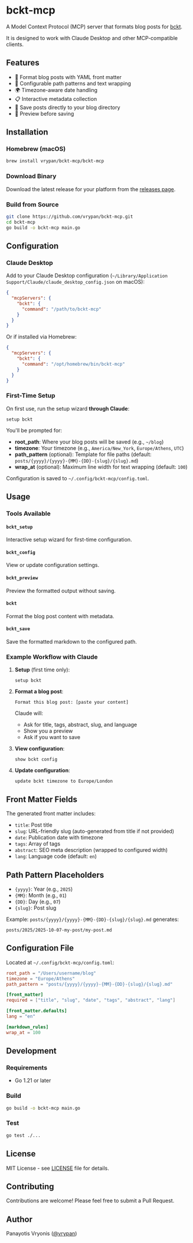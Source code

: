 # bckt-mcp

A Model Context Protocol (MCP) server that formats blog posts for [bckt](https://github.com/vrypan/bckt). 

It is designed to work with Claude Desktop and other MCP-compatible clients.

## Features

- 📝 Format blog posts with YAML front matter
- 🔧 Configurable path patterns and text wrapping
- 🌍 Timezone-aware date handling
- 📋 Interactive metadata collection
- 💾 Save posts directly to your blog directory
- 👀 Preview before saving

## Installation

### Homebrew (macOS)

```bash
brew install vrypan/bckt-mcp/bckt-mcp
```

### Download Binary

Download the latest release for your platform from the [releases page](https://github.com/vrypan/bckt-mcp/releases).

### Build from Source

```bash
git clone https://github.com/vrypan/bckt-mcp.git
cd bckt-mcp
go build -o bckt-mcp main.go
```

## Configuration

### Claude Desktop

Add to your Claude Desktop configuration (`~/Library/Application Support/Claude/claude_desktop_config.json` on macOS):

```json
{
  "mcpServers": {
    "bckt": {
      "command": "/path/to/bckt-mcp"
    }
  }
}
```

Or if installed via Homebrew:

```json
{
  "mcpServers": {
    "bckt": {
      "command": "/opt/homebrew/bin/bckt-mcp"
    }
  }
}
```

### First-Time Setup

On first use, run the setup wizard **through Claude**:

```
setup bckt
```

You'll be prompted for:
- **root_path**: Where your blog posts will be saved (e.g., `~/blog`)
- **timezone**: Your timezone (e.g., `America/New_York`, `Europe/Athens`, `UTC`)
- **path_pattern** (optional): Template for file paths (default: `posts/{yyyy}/{yyyy}-{MM}-{DD}-{slug}/{slug}.md`)
- **wrap_at** (optional): Maximum line width for text wrapping (default: `100`)

Configuration is saved to `~/.config/bckt-mcp/config.toml`.

## Usage

### Tools Available

#### `bckt_setup`
Interactive setup wizard for first-time configuration.

#### `bckt_config`
View or update configuration settings.

#### `bckt_preview`
Preview the formatted output without saving.

#### `bckt`
Format the blog post content with metadata.

#### `bckt_save`
Save the formatted markdown to the configured path.

### Example Workflow with Claude

1. **Setup** (first time only):
   ```
   setup bckt
   ```

2. **Format a blog post**:
   ```
   Format this blog post: [paste your content]
   ```
   Claude will:
   - Ask for title, tags, abstract, slug, and language
   - Show you a preview
   - Ask if you want to save

3. **View configuration**:
   ```
   show bckt config
   ```

4. **Update configuration**:
   ```
   update bckt timezone to Europe/London
   ```

## Front Matter Fields

The generated front matter includes:

- `title`: Post title
- `slug`: URL-friendly slug (auto-generated from title if not provided)
- `date`: Publication date with timezone
- `tags`: Array of tags
- `abstract`: SEO meta description (wrapped to configured width)
- `lang`: Language code (default: `en`)

## Path Pattern Placeholders

- `{yyyy}`: Year (e.g., `2025`)
- `{MM}`: Month (e.g., `01`)
- `{DD}`: Day (e.g., `07`)
- `{slug}`: Post slug

Example: `posts/{yyyy}/{yyyy}-{MM}-{DD}-{slug}/{slug}.md` generates:
```
posts/2025/2025-10-07-my-post/my-post.md
```

## Configuration File

Located at `~/.config/bckt-mcp/config.toml`:

```toml
root_path = "/Users/username/blog"
timezone = "Europe/Athens"
path_pattern = "posts/{yyyy}/{yyyy}-{MM}-{DD}-{slug}/{slug}.md"

[front_matter]
required = ["title", "slug", "date", "tags", "abstract", "lang"]

[front_matter.defaults]
lang = "en"

[markdown_rules]
wrap_at = 100
```

## Development

### Requirements

- Go 1.21 or later

### Build

```bash
go build -o bckt-mcp main.go
```

### Test

```bash
go test ./...
```

## License

MIT License - see [LICENSE](LICENSE) file for details.

## Contributing

Contributions are welcome! Please feel free to submit a Pull Request.

## Author

Panayotis Vryonis ([@vrypan](https://github.com/vrypan))
